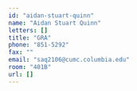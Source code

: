 ```yaml
---
id: "aidan-stuart-quinn"
name: "Aidan Stuart Quinn"
letters: []
title: "GRA"
phone: "851-5292"
fax: ""
email: "saq2106@cumc.columbia.edu"
room: "401B"
url: []
---
```

